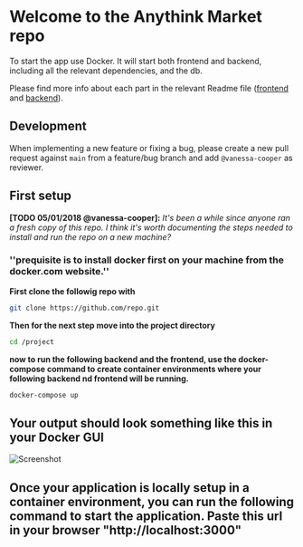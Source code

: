 # Welcome to the Anythink Market repo

To start the app use Docker. It will start both frontend and backend, including all the relevant dependencies, and the db.

Please find more info about each part in the relevant Readme file ([frontend](frontend/readme.md) and [backend](backend/README.md)).

## Development

When implementing a new feature or fixing a bug, please create a new pull request against `main` from a feature/bug branch and add `@vanessa-cooper` as reviewer.

## First setup

**[TODO 05/01/2018 @vanessa-cooper]:** _It's been a while since anyone ran a fresh copy of this repo. I think it's worth documenting the steps needed to install and run the repo on a new machine?_

### ''prequisite is to install docker first on your machine from the docker.com website.''

**First clone the followig repo with** 
```sh
git clone https://github.com/repo.git
```
**Then for the next step move into the project directory**
```sh
cd /project
```
**now to run the following backend and the frontend, use the docker-compose command to create container environments where your following backend nd frontend will be running.**
```sh
docker-compose up
```
## Your output should look something like this in your Docker GUI
![Screenshot](image.png)
## Once your application is locally setup in a container environment, you can run the following command to start the application. Paste this url in your browser "http://localhost:3000"